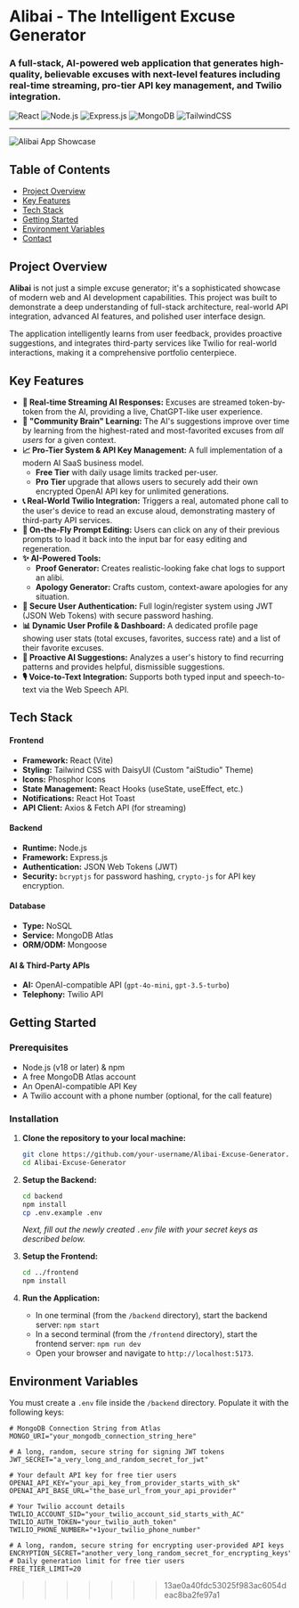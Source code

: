 # Alibai - The Intelligent Excuse Generator

### A full-stack, AI-powered web application that generates high-quality, believable excuses with next-level features including real-time streaming, pro-tier API key management, and Twilio integration.

![React](https://img.shields.io/badge/React-20232A?style=for-the-badge&logo=react&logoColor=61DAFB)
![Node.js](https://img.shields.io/badge/Node.js-339933?style=for-the-badge&logo=nodedotjs&logoColor=white)
![Express.js](https://img.shields.io/badge/Express.js-000000?style=for-the-badge&logo=express&logoColor=white)
![MongoDB](https://img.shields.io/badge/MongoDB-4EA94B?style=for-the-badge&logo=mongodb&logoColor=white)
![TailwindCSS](https://img.shields.io/badge/Tailwind_CSS-38B2AC?style=for-the-badge&logo=tailwindcss&logoColor=white)

---

![Alibai App Showcase](https://i.imgur.com/your_screenshot_or_gif_url.gif)

## Table of Contents
- [Project Overview](#project-overview)
- [Key Features](#key-features)
- [Tech Stack](#tech-stack)
- [Getting Started](#getting-started)
- [Environment Variables](#environment-variables)
- [Contact](#contact)

## Project Overview
**Alibai** is not just a simple excuse generator; it's a sophisticated showcase of modern web and AI development capabilities. This project was built to demonstrate a deep understanding of full-stack architecture, real-world API integration, advanced AI features, and polished user interface design.

The application intelligently learns from user feedback, provides proactive suggestions, and integrates third-party services like Twilio for real-world interactions, making it a comprehensive portfolio centerpiece.

## Key Features
-   **🚀 Real-time Streaming AI Responses:** Excuses are streamed token-by-token from the AI, providing a live, ChatGPT-like user experience.
-   **🧠 "Community Brain" Learning:** The AI's suggestions improve over time by learning from the highest-rated and most-favorited excuses from *all users* for a given context.
-   **📈 Pro-Tier System & API Key Management:** A full implementation of a modern AI SaaS business model.
    -   **Free Tier** with daily usage limits tracked per-user.
    -   **Pro Tier** upgrade that allows users to securely add their own encrypted OpenAI API key for unlimited generations.
-   **📞 Real-World Twilio Integration:** Triggers a real, automated phone call to the user's device to read an excuse aloud, demonstrating mastery of third-party API services.
-   **📝 On-the-Fly Prompt Editing:** Users can click on any of their previous prompts to load it back into the input bar for easy editing and regeneration.
-   **✨ AI-Powered Tools:**
    -   **Proof Generator:** Creates realistic-looking fake chat logs to support an alibi.
    -   **Apology Generator:** Crafts custom, context-aware apologies for any situation.
-   **🔐 Secure User Authentication:** Full login/register system using JWT (JSON Web Tokens) with secure password hashing.
-   **📊 Dynamic User Profile & Dashboard:** A dedicated profile page showing user stats (total excuses, favorites, success rate) and a list of their favorite excuses.
-   **🔮 Proactive AI Suggestions:** Analyzes a user's history to find recurring patterns and provides helpful, dismissible suggestions.
-   **🎙️ Voice-to-Text Integration:** Supports both typed input and speech-to-text via the Web Speech API.

## Tech Stack
#### **Frontend**
-   **Framework:** React (Vite)
-   **Styling:** Tailwind CSS with DaisyUI (Custom "aiStudio" Theme)
-   **Icons:** Phosphor Icons
-   **State Management:** React Hooks (useState, useEffect, etc.)
-   **Notifications:** React Hot Toast
-   **API Client:** Axios & Fetch API (for streaming)

#### **Backend**
-   **Runtime:** Node.js
-   **Framework:** Express.js
-   **Authentication:** JSON Web Tokens (JWT)
-   **Security:** `bcryptjs` for password hashing, `crypto-js` for API key encryption.

#### **Database**
-   **Type:** NoSQL
-   **Service:** MongoDB Atlas
-   **ORM/ODM:** Mongoose

#### **AI & Third-Party APIs**
-   **AI:** OpenAI-compatible API (`gpt-4o-mini`, `gpt-3.5-turbo`)
-   **Telephony:** Twilio API

## Getting Started
### Prerequisites
-   Node.js (v18 or later) & npm
-   A free MongoDB Atlas account
-   An OpenAI-compatible API Key
-   A Twilio account with a phone number (optional, for the call feature)

### Installation
1.  **Clone the repository to your local machine:**
    ```bash
    git clone https://github.com/your-username/Alibai-Excuse-Generator.git
    cd Alibai-Excuse-Generator
    ```

2.  **Setup the Backend:**
    ```bash
    cd backend
    npm install
    cp .env.example .env 
    ```
    *Next, fill out the newly created `.env` file with your secret keys as described below.*

3.  **Setup the Frontend:**
    ```bash
    cd ../frontend
    npm install
    ```

4.  **Run the Application:**
    -   In one terminal (from the `/backend` directory), start the backend server: `npm start`
    -   In a second terminal (from the `/frontend` directory), start the frontend server: `npm run dev`
    -   Open your browser and navigate to `http://localhost:5173`.

## Environment Variables
You must create a `.env` file inside the `/backend` directory. Populate it with the following keys:

```
# MongoDB Connection String from Atlas
MONGO_URI="your_mongodb_connection_string_here"

# A long, random, secure string for signing JWT tokens
JWT_SECRET="a_very_long_and_random_secret_for_jwt"

# Your default API key for free tier users
OPENAI_API_KEY="your_api_key_from_provider_starts_with_sk"
OPENAI_API_BASE_URL="the_base_url_from_your_api_provider"

# Your Twilio account details
TWILIO_ACCOUNT_SID="your_twilio_account_sid_starts_with_AC"
TWILIO_AUTH_TOKEN="your_twilio_auth_token"
TWILIO_PHONE_NUMBER="+1your_twilio_phone_number"
    
# A long, random, secure string for encrypting user-provided API keys
ENCRYPTION_SECRET="another_very_long_random_secret_for_encrypting_keys"
# Daily generation limit for free tier users
FREE_TIER_LIMIT=20
```

>>>>>>> 13ae0a40fdc53025f983ac6054deac8ba2fe97a1
